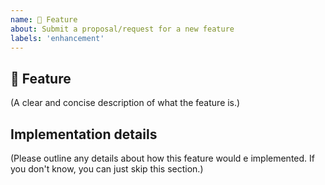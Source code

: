 ```yaml
---
name: 🚀 Feature
about: Submit a proposal/request for a new feature
labels: 'enhancement'
---
```


## 🚀 Feature

(A clear and concise description of what the feature is.)

## Implementation details

(Please outline any details about how this feature would e implemented. If you don't know, you can just skip this section.)
